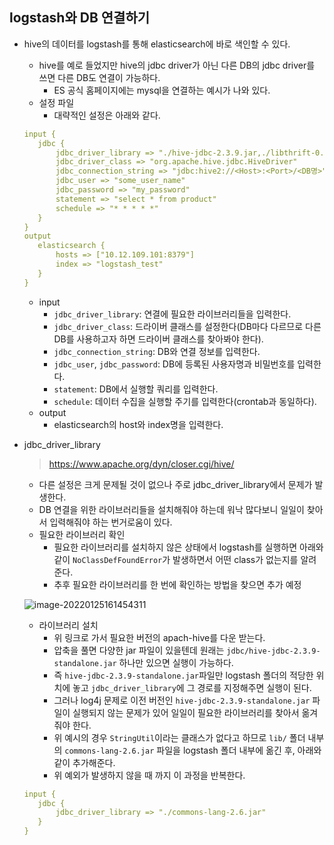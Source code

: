 ## logstash와 DB 연결하기

- hive의 데이터를 logstash를 통해 elasticsearch에 바로 색인할 수 있다.

  - hive를 예로 들었지만 hive의 jdbc driver가 아닌 다른 DB의 jdbc driver를 쓰면 다른 DB도 연결이 가능하다.
    - ES 공식 홈페이지에는 mysql을 연결하는 예시가 나와 있다.
  - 설정 파일
    - 대략적인 설정은 아래와 같다.

  ```yml
  input {
     jdbc {
         jdbc_driver_library => "./hive-jdbc-2.3.9.jar,./libthrift-0.9.3.jar,./hive-service-rpc-2.3.9.jar,./hive-service-2.3.9.jar,./hive-common-2.3.9.jar,./commons-lang-2.6.jar,./hive-serde-2.3.9.jar"
         jdbc_driver_class => "org.apache.hive.jdbc.HiveDriver"
         jdbc_connection_string => "jdbc:hive2://<Host>:<Port>/<DB명>"
         jdbc_user => "some_user_name"
         jdbc_password => "my_password"
         statement => "select * from product"
         schedule => "* * * * *"
     }
  }
  output 
     elasticsearch {
         hosts => ["10.12.109.101:8379"]
         index => "logstash_test"
     }
  }
  ```

  - input
    - `jdbc_driver_library`: 연결에 필요한 라이브러리들을 입력한다.
    - `jdbc_driver_class`: 드라이버 클래스를 설정한다(DB마다 다르므로 다른 DB를 사용하고자 하면 드라이버 클래스를 찾아봐야 한다).
    - `jdbc_connection_string`: DB와 연결 정보를 입력한다.
    - `jdbc_user`, `jdbc_password`: DB에 등록된 사용자명과 비밀번호를 입력한다.
    - `statement`: DB에서 실행할 쿼리를 입력한다.
    - `schedule`: 데이터 수집을 실행할 주기를 입력한다(crontab과 동일하다).
  - output
    - elasticsearch의 host와 index명을 입력한다.



- jdbc_driver_library

  > https://www.apache.org/dyn/closer.cgi/hive/

  - 다른 설정은 크게 문제될 것이 없으나 주로 jdbc_driver_library에서 문제가 발생한다.
  - DB 연결을 위한 라이브러리들을 설치해줘야 하는데 워낙 많다보니 일일이 찾아서 입력해줘야 하는 번거로움이 있다.
  - 필요한 라이브러리 확인
    - 필요한 라이브러리를 설치하지 않은 상태에서 logstash를 실행하면 아래와 같이 `NoClassDefFoundError`가 발생하면서 어떤 class가 없는지를 알려준다.
    - 추후 필요한 라이브러리를 한 번에 확인하는 방법을 찾으면 추가 예정

  ![image-20220125161454311](C:\Users\Dell\AppData\Roaming\Typora\typora-user-images\image-20220125161454311.png)

  - 라이브러리 설치
    - 위 링크로 가서 필요한 버전의 apach-hive를 다운 받는다.
    - 압축을 풀면 다양한 jar 파일이 있을텐데 원래는 `jdbc/hive-jdbc-2.3.9-standalone.jar`  하나만 있으면 실행이 가능하다.
    - 즉 `hive-jdbc-2.3.9-standalone.jar`파일만 logstash 폴더의 적당한 위치에 놓고 `jdbc_driver_library`에 그 경로를 지정해주면 실행이 된다.
    - 그러나 log4j 문제로 이전 버전인 `hive-jdbc-2.3.9-standalone.jar` 파일이 실행되지 않는 문제가 있어 일일이 필요한 라이브러리를 찾아서 옮겨줘야 한다.
    - 위 예시의 경우 `StringUtil`이라는 클래스가 없다고 하므로 `lib/` 폴더 내부의 `commons-lang-2.6.jar` 파일을 logstash 폴더 내부에 옮긴 후, 아래와 같이 추가해준다.
    - 위 예외가 발생하지 않을 때 까지 이 과정을 반복한다.

  ```yaml
  input {
     jdbc {
         jdbc_driver_library => "./commons-lang-2.6.jar"
     }
  }
  ```

  



















